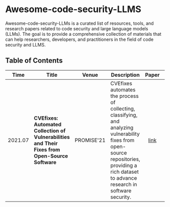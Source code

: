 # Awesome-code-security-LLMS

Awesome-code-security-LLMs is a curated list of resources, tools, and research papers related to code security and large language models (LLMs). The goal is to provide a comprehensive collection of materials that can help researchers, developers, and practitioners in the field of code security and LLMS.

## Table of Contents

| Time    | Title             |Venue            |Description           |Paper                   |Resources                   |
|:-------:|------------------|:---------------:|---------------------|:----------------------:|:----------------------:|
| 2021.07 | **CVEfixes: Automated Collection of Vulnerabilities and Their Fixes from Open-Source Software** | PROMISE'21 |CVEfixes automates the process of collecting, classifying, and analyzing vulnerability fixes from open-source repositories, providing a rich dataset to advance research in software security.|[link](https://arxiv.org/abs/2107.08760)|[code](https://github.com/secureIT-project/CVEfixes)<br>[dataset](https://zenodo.org/records/13118970)|
